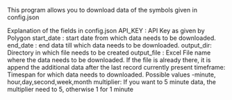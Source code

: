 This program allows you to download data of the symbols given in config.json

Explanation of the fields in config.json
API_KEY : API Key as given by Polygon
start_date : start date from which data needs to be downloaded.
end_date : end data till which data needs to be downloaded. 
output_dir: Directory in which file needs to be created
output_file : Excel File name where the data needs to be downloaded. If the file is already there, it is append the additional data after the last record currently present
timeframe: Timespan for which data needs to downloaded. Possible values -minute, hour,day,second,week,month
multiplier: If you want to 5 minute data, the multiplier need to 5, otherwise 1 for 1 minute

